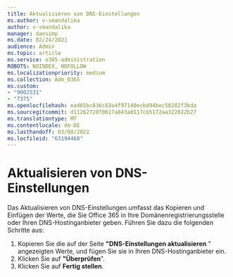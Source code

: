 ```yaml
---
title: Aktualisieren von DNS-Einstellungen
ms.author: v-smandalika
author: v-smandalika
manager: dansimp
ms.date: 02/24/2021
audience: Admin
ms.topic: article
ms.service: o365-administration
ROBOTS: NOINDEX, NOFOLLOW
ms.localizationpriority: medium
ms.collection: Adm_O365
ms.custom:
- "9002531"
- "7375"
ms.openlocfilehash: ead65bc836c63a4f97140ecbd94bec58282f3bda
ms.sourcegitcommit: d11262728f0617a843a0117cb5172aa322022b27
ms.translationtype: MT
ms.contentlocale: de-DE
ms.lasthandoff: 03/08/2022
ms.locfileid: "63194468"
---
```

# <a name="update-dns-settings"></a>Aktualisieren von DNS-Einstellungen

Das Aktualisieren von DNS-Einstellungen umfasst das Kopieren und Einfügen der Werte, die Sie Office 365 in Ihre Domänenregistrierungsstelle oder Ihren DNS-Hostinganbieter geben. Führen Sie dazu die folgenden Schritte aus:

1. Kopieren Sie die auf der Seite **"DNS-Einstellungen aktualisieren** " angezeigten Werte, und fügen Sie sie in Ihren DNS-Hostinganbieter ein.
2. Klicken Sie auf **"Überprüfen**".
3. Klicken Sie auf **Fertig stellen**.